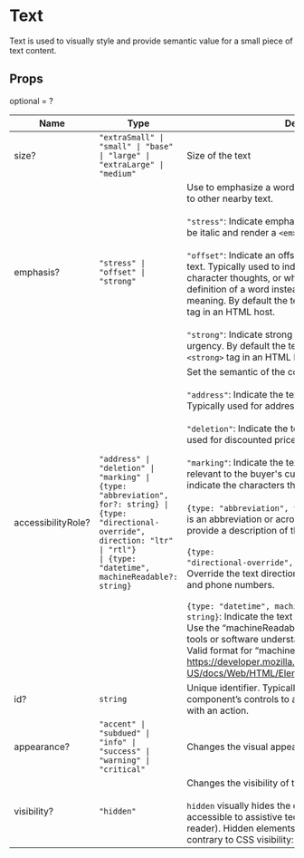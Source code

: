 # Text

Text is used to visually style and provide semantic value for a small piece of text
content.

## Props
optional = ?

| Name | Type | Description |
| --- | --- | --- |
| size? | <code>"extraSmall" &#124; "small" &#124; "base" &#124; "large" &#124; "extraLarge" &#124; "medium"</code> | Size of the text  |
| emphasis? | <code>"stress" &#124; "offset" &#124; "strong"</code> | Use to emphasize a word or a group of words compared to other nearby text.<br /><br /> <code>"stress"</code>: Indicate emphatic stress. By default the text will be italic and render a `<em>` tag in an HTML host.<br /><br /><code>"offset"</code>: Indicate an offset from the normal prose of the text. Typically used to indicate a foreign word, fictional character thoughts, or when the text refers to the definition of a word instead of representing its semantic meaning. By default the text will be italic and render a `<i>` tag in an HTML host.<br /><br /><code>"strong"</code>: Indicate strong importance, seriousness, or urgency. By default the text will be bold and render a `<strong>` tag in an HTML host. |
| accessibilityRole? | <code>"address" &#124; "deletion" &#124; "marking" &#124; {type: "abbreviation", for?: string} &#124; {type: "directional-override", direction: "ltr" &#124; "rtl"} &#124; {type: "datetime", machineReadable?: string}</code> | Set the semantic of the component’s content<br /><br /> <code>"address"</code>: Indicate the text is a contact information. Typically used for addresses.<br /><br /><code>"deletion"</code>: Indicate the text has been deleted. Typically used for discounted prices.<br /><br /><code>"marking"</code>: Indicate the text is marked or highlighted and relevant to the buyer's current action. Typically used to indicate the characters that matched a search query.<br /><br /><code>{type: "abbreviation", for?: string}</code>: Indicate the text is an abbreviation or acronym. Use the “for” option to provide a description of the abbreviation.<br /><br /><code>{type: "directional-override", direction: "ltr" &#124; "rtl"}</code>: Override the text directionality. Typically used for email and phone numbers.<br /><br /><code>{type: "datetime", machineReadable?: string}</code>: Indicate the text is a date, a time or a duration. Use the “machineReadable” option to help browsers, tools or software understand the human-readable date. Valid format for “machineReadable” can be found here: https://developer.mozilla.org/en-US/docs/Web/HTML/Element/time#Valid_datetime_Values |
| id? | <code>string</code> | Unique identifier. Typically used as a target for another component’s controls to associate an accessible label with an action.  |
| appearance? | <code>"accent" &#124; "subdued" &#124; "info" &#124; "success" &#124; "warning" &#124; "critical"</code> | Changes the visual appearance  |
| visibility? | <code>"hidden"</code> | Changes the visibility of the element.<br /><br />`hidden` visually hides the component while keeping it accessible to assistive technology (for example, a screen reader). Hidden elements do not take any visual space contrary to CSS visibility: hidden;  |